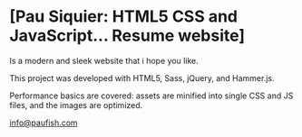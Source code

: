 # [Pau Siquier: HTML5 CSS and JavaScript... Resume website]

Is a modern and sleek website that i hope you like. 

This project was developed with HTML5, Sass, jQuery, and Hammer.js.

Performance basics are covered: assets are minified into single CSS and JS files, and the images are optimized.

info@paufish.com

